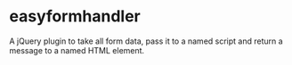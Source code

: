 # easyformhandler
A jQuery plugin to take all form data, pass it to a named script and return a message to a named HTML element.
